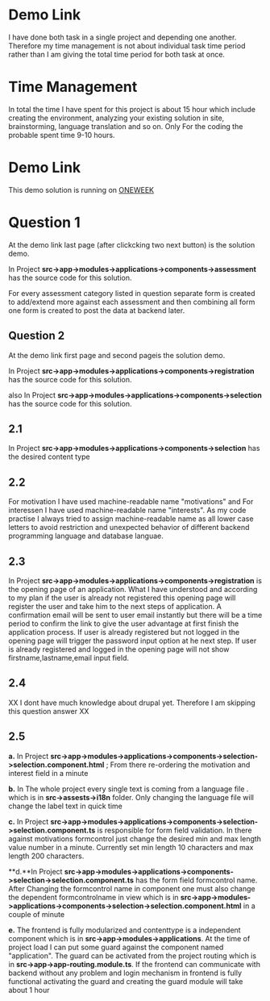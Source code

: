 # Demo Link
I have done both task in a single project and depending one another. Therefore my time management is not about individual task time period rather than I am giving the total time period for both task at once.

# Time Management
In total the time I have spent for this project is about 15 hour which include creating the environment, analyzing your existing solution in site, brainstorming, language translation and so on. Only For the coding the probable spent time 9-10 hours.

# Demo Link
This demo solution is running on [ONEWEEK](https://hmfaisal.github.io/oneweek/)

# Question 1

At the demo link last page (after clickcking two next button) is the solution demo. 

In Project **src->app->modules->applications->components->assessment** has the source code for this solution.

For every assessment category listed in question separate form is created to add/extend more against each assessment and then combining all form one form is created to post the data at backend later.

## Question 2

At the demo link first page and second pageis the solution demo. 

In Project **src->app->modules->applications->components->registration** has the source code for this solution.

also In Project **src->app->modules->applications->components->selection** has the source code for this solution.

## 2.1
In Project **src->app->modules->applications->components->selection** has the desired content type

## 2.2
For motivation I have used machine-readable name "motivations" and For interessen I have used machine-readable name "interests". As my code practise I always tried to assign machine-readable name as all lower case letters to avoid restriction and unexpected behavior of different backend programming language and database languae.

## 2.3
In Project **src->app->modules->applications->components->registration** is the opening page of an application. What I have understood and according to my plan if the user is already not registered this opening page will register the user and take him to the next steps of application. A confirmation email will be sent to user email instantly but there will be a time period to confirm the link to give the user advantage at first finish the application process. If user is already registered but not logged in the opening page will trigger the password input option at he next step. If user is already registered and logged in the opening page will not show firstname,lastname,email input field.

## 2.4
XX I dont have much knowledge about drupal yet. Therefore I am skipping this question answer XX

## 2.5

**a.** In Project **src->app->modules->applications->components->selection->selection.component.html** ; From there re-ordering the motivation and interest field in a minute

**b.** In The whole project every single text is coming from a language file . which is in **src->assests->i18n** folder. Only changing the language file will change the label text in quick time

**c.** In Project **src->app->modules->applications->components->selection->selection.component.ts** is responsible for form field validation. In there against motivations formcontrol just change the desired min and max length value number in a minute. Currently set min length 10 characters and max length 200 characters.

**d.**In Project **src->app->modules->applications->components->selection->selection.component.ts** has the form field formcontrol name. After Changing the formcontrol name in component one must also change the dependent formcontrolname in view which is in **src->app->modules->applications->components->selection->selection.component.html** in a couple of minute

**e.** The frontend is fully modularized and contenttype is a independent component which is in **src->app->modules->applications**. At the time of project load I can put some guard against the component named "application". The guard can be activated from the project routing which is in **src->app->app-routing.module.ts**. If the frontend can communicate with backend without any problem and login mechanism in frontend is fully functional activating the guard and creating the guard module will take about 1 hour


